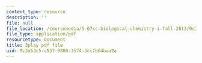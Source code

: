 ```yaml
---
content_type: resource
description: ''
file: null
file_location: /coursemedia/5-07sc-biological-chemistry-i-fall-2013/9c3a53c5c937088035743cc7b64baa2a_taCtV7gVKdI.pdf
file_type: application/pdf
resourcetype: Document
title: 3play pdf file
uid: 9c3a53c5-c937-0880-3574-3cc7b64baa2a
---
```

